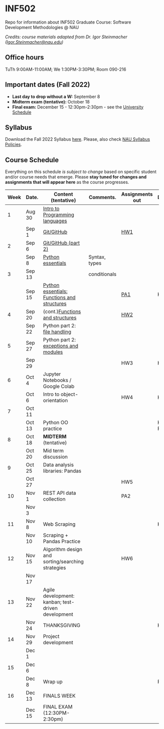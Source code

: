 # INF502

Repo for information about INF502 Graduate Course: Software Development Methodologies @ NAU

_Credits: course materials adapted from Dr. Igor Steinmacher (Igor.Steinmacher@nau.edu)_

## Office hours

TuTh 9:00AM-11:00AM; We 1:30PM-3:30PM; Room 090-216

## Important dates (Fall 2022)

* **Last day to drop without a W:**  September 8
* **Midterm exam (tentative):** October 18
* **Final exam:** December 15 - 12:30pm-2:30pm - see the [University Schedule](https://in.nau.edu/registrar/important-dates/)

## Syllabus

Download the Fall 2022 Syllabus [here](documents/INF502_Syllabus_Fall2022.pdf).
Please, also check [NAU Syllabus Policies](https://nau.edu/university-policy-library/syllabus-requirements/).

## Course Schedule
Everything on this schedule *is subject to change* based on specific student and/or course needs that emerge. Please **stay tuned for changes and assignments that will appear here** as the course progresses.

<!--Work is to be submitted via BbLearn whenever not specified differently. When via BBLearn, the deliverable must be in Word or PDF format.-->

|Week|Date.      | Content (tentative)                                   | Comments.      | Assignments out            | Deadline |
|----|-----------|-------------------------------------------------------|----------------|----------------------------|----------|
| 1  | Aug 30    | [Intro to Programming languages](documents/slides_week1.pdf)|          |                            |          |
|    | Sep  1    | [Git/GitHub](documents/slides_week1.pdf)              |                |[HW1](assignments/hw1.md)   |          |
| 2  | Sep  6    | [Git/GitHub (part 2)](documents/slides_week2_part1.pdf)|               |                            |          |
|    | Sep  8    | [Python essentials](documents/slides_week2_part2.pdf) |Syntax, types   |                            |          |
| 3  | Sep 13    |                                                       | conditionals   |                            |          |
|    | Sep 15    |[Python essentials: Functions and structures](documents/slides_week3.pdf)|| [PA1](assignments/PA1.md)| HW2      |
| 4  | Sep 20    | (cont.)[Functions and structures](documents/slides_week3.pdf)|         |[HW2](assignments/hw2.md)   |          |
|    | Sep 22    | Python part 2: [file handling](documents/slides_week4.pdf)|            |                            |          |
| 5  | Sep 27    | Python part 2: [exceptions and modules](documents/slides_week5.pdf)|   |                            |          |
|    | Sep 29    |                                                       |                | HW3                        | HW2      |
| 6  | Oct  4    | Jupyter Notebooks / Google Colab                      |                |                            |          |
|    | Oct  6    | Intro to object-orientation                           |                | HW4                        | HW3      |
| 7  | Oct 11    |                                                       |                |                            |          |
|    | Oct 13    | Python OO practice                                    |                |                            | HW4, PA1 |
| 8  | Oct 18    | **MIDTERM** (tentative)                               |                |                            |          |
|    | Oct 20    | Mid term discussion                                   |                |                            |          |
| 9  | Oct 25    | Data analysis libraries: Pandas                       |                |                            |          |
|    | Oct 27    |                                                       |                | HW5                        |          |
| 10 | Nov  1    | REST API data collection                              |                | PA2                        |          |
|    | Nov  3    |                                                       |                |                            |          |
| 11 | Nov  8    | Web Scraping                                          |                |                            | HW5      |
|    | Nov 10    | Scraping + Pandas Practice                            |                |                            |          |
| 12 | Nov 15    | Algorithm design and sorting/searching strategies     |                | HW6                        |          |
|    | Nov 17    |                                                       |                |                            |          |
| 13 | Nov 22    | Agile development: kanban; test-driven development    |                |                            |          |
|    | Nov 24    | THANKSGIVING                                          |                |                            | HW6      |
| 14 | Nov 29    | Project development                                   |                |                            |          |
|    | Dec  1    |                                                       |                |                            |          |
| 15 | Dec  6    |                                                       |                |                            |          |
|    | Dec  8    | Wrap up                                               |                |                            | PA2      |
| 16 | Dec 13    | FINALS WEEK                                           |                |                            |          |
|    | Dec 15    | FINAL EXAM (12:30PM-2:30pm)                           |                |                            |          |
